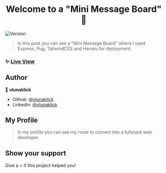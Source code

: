 <h1 align="center">Welcome to a "Mini Message Board" 👋</h1>
<p>
  <img alt="Version" src="https://img.shields.io/badge/version-1.0.0-blue.svg?cacheSeconds=2592000" />
</p>

> In this post you can see a "Mini Message Board" where I used Express, Pug, TailwindCSS and Heroku for deployment.

### ✨ [Live View](https://basicinformationnode.vlunaklick.repl.co/about)

## Author

👤 **vlunaklick**

* Github: [@vlunaklick](https://github.com/vlunaklick)
* LinkedIn: [@vlunaklick](https://linkedin.com/in/vlunaklick)

## My Profile

> In my profile you can see my route to convert into a fullstack web developer.

## Show your support

Give a ⭐️ if this project helped you!
